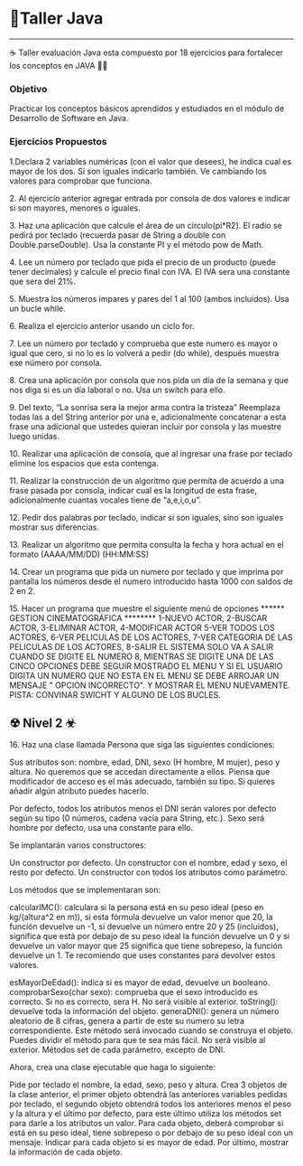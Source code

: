 <h1>🚀Taller Java </h1>

-------------------------

☕ Taller evaluación Java  esta compuesto por 18 ejercicios para fortalecer los conceptos en JAVA 👨‍💻

<h3>Objetivo</h3>
<p>Practicar los conceptos básicos aprendidos y estudiados en el módulo de Desarrollo de Software en Java.</p>


<h3>Ejercicios Propuestos</h3>

<p>1.Declara 2 variables numéricas (con el valor que desees), he indica cual es mayor de los dos. Si son iguales indicarlo también. Ve cambiando los valores para comprobar que funciona.</p>

<p>2. Al ejercicio anterior agregar entrada por consola de dos valores e indicar si son mayores, menores o iguales.</p>

<p>3. Haz una aplicación que calcule el área de un círculo(pi*R2). El radio se pedirá por teclado (recuerda pasar de String a double con Double.parseDouble). Usa la constante PI y el método pow de Math.</p>

<p>4. Lee un número por teclado que pida el precio de un producto (puede tener decimales) y calcule el precio final con IVA. El IVA sera una constante que sera del 21%.</p>

<p>5. Muestra los números impares y pares del 1 al 100 (ambos incluidos). Usa un bucle while.</p>

<p>6. Realiza el ejercicio anterior usando un ciclo for.</p>

<p>7. Lee un número por teclado y comprueba que este numero es mayor o igual que cero, si no lo es lo volverá a pedir (do while), después muestra ese número por consola.</p>

<p>8. Crea una aplicación por consola que nos pida un día de la semana y que nos diga si es un día laboral o no. Usa un switch para ello.</p>

<p>9. Del texto, “La sonrisa sera la mejor arma contra la tristeza” Reemplaza todas las a del String anterior por una e, adicionalmente concatenar a esta frase una adicional que ustedes quieran incluir por consola y las muestre luego unidas.</p>

<p>10. Realizar una aplicación de consola, que al ingresar una frase por teclado elimine los espacios que esta contenga.</p>

<p>11. Realizar la construcción de un algoritmo que permita de acuerdo a una frase pasada por consola, indicar cual es la longitud de esta frase, adicionalmente cuantas vocales tiene de “a,e,i,o,u”.</p>

<p>12. Pedir dos palabras por teclado, indicar si son iguales, sino son iguales mostrar sus diferencias.</p>

<p>13. Realizar un algoritmo que permita consulta la fecha y hora actual en el formato (AAAA/MM/DD) (HH:MM:SS)</p>

<p>14. Crear un programa que pida un numero por teclado y que imprima por pantalla los números desde el numero introducido hasta 1000 con saldos de 2 en 2.</p>

<p>15. Hacer un programa que muestre el siguiente menú de opciones
****** GESTION CINEMATOGRÁFICA ********
1-NUEVO ACTOR, 2-BUSCAR ACTOR, 3-ELIMINAR ACTOR, 4-MODIFICAR ACTOR
5-VER TODOS LOS ACTORES, 6-VER PELICULAS DE LOS ACTORES,
7-VER CATEGORIA DE LAS PELICULAS DE LOS ACTORES, 8-SALIR
EL SISTEMA SOLO VA A SALIR CUANDO SE DIGITE EL NUMERO 8, MIENTRAS SE DIGITE UNA DE LAS CINCO OPCIONES DEBE SEGUIR MOSTRADO EL MENU Y SI EL USUARIO DIGITA UN NUMERO QUE NO ESTA EN EL MENU SE DEBE ARROJAR UN MENSAJE " OPCION INCORRECTO". Y MOSTRAR EL MENU NUEVAMENTE.
PISTA: CONVINAR SWICHT Y ALGUNO DE LOS BUCLES.</p>


<h2>☢ Nivel 2 ☣</h2>
<p>16. Haz una clase llamada Persona que siga las siguientes condiciones:

Sus atributos son: nombre, edad, DNI, sexo (H hombre, M mujer), peso y altura. No queremos que se accedan directamente a ellos. Piensa que modificador de acceso es el más adecuado, también su tipo. Si quieres añadir algún atributo puedes hacerlo.


Por defecto, todos los atributos menos el DNI serán valores por defecto según su tipo (0 números, cadena vacía para String, etc.). Sexo será hombre por defecto, usa una constante para ello.


Se implantarán varios constructores:

Un constructor por defecto.
Un constructor con el nombre, edad y sexo, el resto por defecto.
Un constructor con todos los atributos como parámetro.

Los métodos que se implementaran son:


calcularIMC(): calculara si la persona está en su peso ideal (peso en kg/(altura^2  en m)), si esta fórmula devuelve un valor menor que 20, la función devuelve un -1, si devuelve un número entre 20 y 25 (incluidos), significa que está por debajo de su peso ideal la función devuelve un 0  y si devuelve un valor mayor que 25 significa que tiene sobrepeso, la función devuelve un 1. Te recomiendo que uses constantes para devolver estos valores.

esMayorDeEdad(): indica si es mayor de edad, devuelve un booleano.
comprobarSexo(char sexo): comprueba que el sexo introducido es correcto. Si no es correcto, sera H. No será visible al exterior.
toString(): devuelve toda la información del objeto.
generaDNI(): genera un número aleatorio de 8 cifras, genera a partir de este su número su letra correspondiente. Este método será invocado cuando se construya el objeto. Puedes dividir el método para que te sea más fácil. No será visible al exterior.
Métodos set de cada parámetro, excepto de DNI.

Ahora, crea una clase ejecutable que haga lo siguiente:

Pide por teclado el nombre, la edad, sexo, peso y altura.
Crea 3 objetos de la clase anterior, el primer objeto obtendrá las anteriores variables pedidas por teclado, el segundo objeto obtendrá todos los anteriores menos el peso y la altura y el último por defecto, para este último utiliza los métodos set para darle a los atributos un valor.
Para cada objeto, deberá comprobar si está en su peso ideal, tiene sobrepeso o por debajo de su peso ideal con un mensaje.
Indicar para cada objeto si es mayor de edad.
Por último, mostrar la información de cada objeto.</p>
